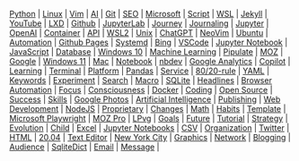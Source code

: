 
[Python](/python/) | [Linux](/linux/) | [Vim](/vim/) | [AI](/ai/) | 
[Git](/git/) | [SEO](/seo/) | [Microsoft](/microsoft/) | [Script](/script/) | 
[WSL](/wsl/) | [Jekyll](/jekyll/) | [YouTube](/youtube/) | [LXD](/lxd/) | 
[Github](/github/) | [JupyterLab](/jupyterlab/) | [Journey](/journey/) | [Journaling](/journaling/) | 
[Jupyter](/jupyter/) | [OpenAI](/openai/) | [Container](/container/) | [API](/api/) | 
[WSL2](/wsl2/) | [Unix](/unix/) | [ChatGPT](/chatgpt/) | [NeoVim](/neovim/) | 
[Ubuntu](/ubuntu/) | [Automation](/automation/) | [Github Pages](/github-pages/) | [Systemd](/systemd/) | 
[Bing](/bing/) | [VSCode](/vscode/) | [Jupyter Notebook](/jupyter-notebook/) | [JavaScript](/javascript/) | 
[Database](/database/) | [Windows 10](/windows-10/) | [Machine Learning](/machine-learning/) | [Pipulate](/pipulate/) | 
[MOZ](/moz/) | [Google](/google/) | [Windows 11](/windows-11/) | [Mac](/mac/) | 
[Notebook](/notebook/) | [nbdev](/nbdev/) | [Google Analytics](/google-analytics/) | [Copilot](/copilot/) | 
[Learning](/learning/) | [Terminal](/terminal/) | [Platform](/platform/) | [Pandas](/panda/) | 
[Service](/service/) | [80/20-rule](/80-20-rule/) | [YAML](/yaml/) | [Keywords](/keywords/) | 
[Experiment](/experiment/) | [Search](/search/) | [Macro](/macro/) | [SQLite](/sqlite/) | 
[Headlines](/headline/) | [Browser Automation](/browser-automation/) | [Focus](/focus/) | [Consciousness](/consciousness/) | 
[Docker](/docker/) | [Coding](/coding/) | [Open Source](/open-source/) | [Success](/success/) | 
[Skills](/skill/) | [Google Photos](/google-photos/) | [Artificial Intelligence](/artificial-intelligence/) | [Publishing](/publishing/) | 
[Web Development](/web-development/) | [NodeJS](/nodejs/) | [Proprietary](/proprietary/) | [Changes](/change/) | 
[Math](/math/) | [Habits](/habit/) | [Template](/template/) | [Microsoft Playwright](/microsoft-playwright/) | 
[MOZ Pro](/moz-pro/) | [LPvg](/lpvg/) | [Goals](/goal/) | [Future](/future/) | 
[Tutorial](/tutorial/) | [Strategy](/strategy/) | [Evolution](/evolution/) | [Child](/child/) | 
[Excel](/excel/) | [Jupyter Notebooks](/jupyter-notebooks/) | [CSV](/csv/) | [Organization](/organization/) | 
[Twitter](/twitter/) | [HTML](/html/) | [20.04](/20-04/) | [Text Editor](/text-editor/) | 
[New York City](/new-york-city/) | [Graphics](/graphic/) | [Network](/network/) | [Blogging](/blogging/) | 
[Audience](/audience/) | [SqliteDict](/sqlitedict/) | [Email](/email/) | [Message](/message/) | 